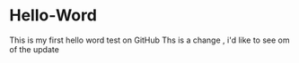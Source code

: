 # Hello-Word
This is my first hello word test on GitHub
Ths is a change ,
i'd like to see om of the update
